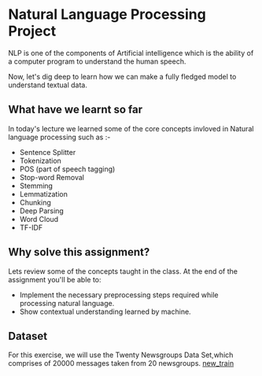 # Natural Language Processing Project 

NLP is one of the components of Artificial intelligence which is the ability of a computer program to understand the human speech.

Now, let's dig deep to learn how we can make a fully fledged model to understand textual data.

## What have we learnt so far

In today's lecture we learned some of the core concepts invloved in Natural language processing such as :-
- Sentence Splitter
- Tokenization
- POS (part of speech tagging)
- Stop-word Removal
- Stemming
- Lemmatization
- Chunking
- Deep Parsing
- Word Cloud
- TF-IDF

## Why solve this assignment?

Lets review some of the concepts taught in the class. At the end of the assignment you'll be able to:

* Implement the necessary preprocessing steps required while processing natural language.
* Show contextual understanding learned by machine.

## Dataset

For this exercise, we will use the Twenty Newsgroups Data Set,which comprises of 20000 messages taken from 20 newsgroups.
[new_train](https://github.com/commit-live-students/nlp_day_01_project/tree/master/data/20news-bydate-train)
